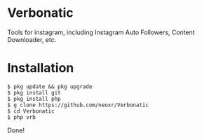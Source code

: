 # Verbonatic
Tools for instagram, including Instagram Auto Followers, Content Downloader, etc.

# Installation

```
$ pkg update && pkg upgrade
$ pkg install git
$ pkg install php
$ g clone https://github.com/neoxr/Verbonatic
$ cd Verbonatic
$ php vrb
```
Done!
